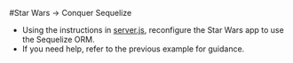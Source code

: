 #Star Wars -> Conquer Sequelize
* Using the instructions in [server.js](UNSOLVED/server.js), reconfigure the Star Wars app to use the Sequelize ORM.
* If you need help, refer to the previous example for guidance.